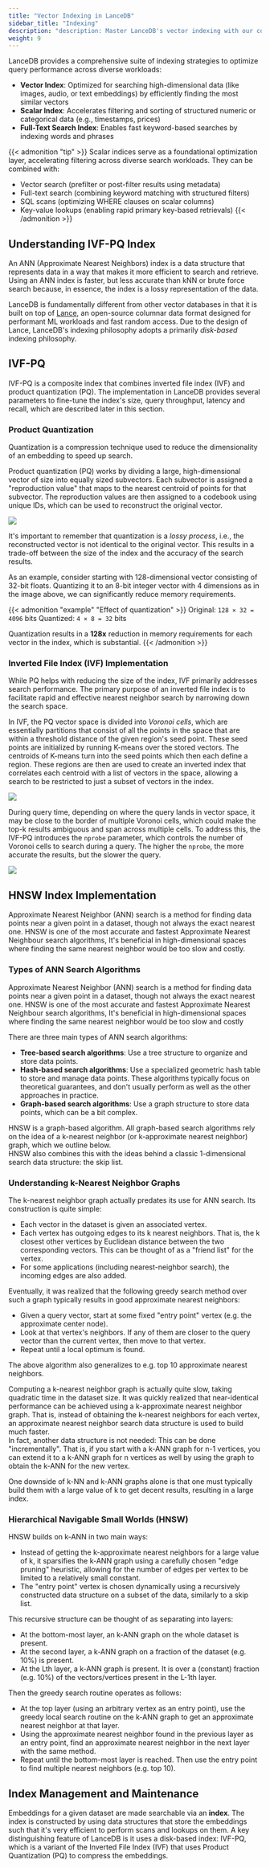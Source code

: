 ```yaml
---
title: "Vector Indexing in LanceDB"
sidebar_title: "Indexing"
description: "description: Master LanceDB's vector indexing with our comprehensive guide. Learn about IVF-PQ and HNSW indexes, product quantization, clustering, and performance optimization for large-scale vector search."
weight: 9
---
```


LanceDB provides a comprehensive suite of indexing strategies to optimize query performance across diverse workloads:

- **Vector Index**: Optimized for searching high-dimensional data (like images, audio, or text embeddings) by efficiently finding the most similar vectors
- **Scalar Index**: Accelerates filtering and sorting of structured numeric or categorical data (e.g., timestamps, prices)
- **Full-Text Search Index**: Enables fast keyword-based searches by indexing words and phrases

{{< admonition "tip" >}}
Scalar indices serve as a foundational optimization layer, accelerating filtering across diverse search workloads. They can be combined with:

- Vector search (prefilter or post-filter results using metadata)
- Full-text search (combining keyword matching with structured filters) 
- SQL scans (optimizing WHERE clauses on scalar columns)
- Key-value lookups (enabling rapid primary key-based retrievals)
{{< /admonition >}}

## Understanding IVF-PQ Index

An ANN (Approximate Nearest Neighbors) index is a data structure that represents data in a way that makes it more efficient to search and retrieve. Using an ANN index is faster, but less accurate than kNN or brute force search because, in essence, the index is a lossy representation of the data.

LanceDB is fundamentally different from other vector databases in that it is built on top of [Lance](https://github.com/lancedb/lance), an open-source columnar data format designed for performant ML workloads and fast random access. Due to the design of Lance, LanceDB's indexing philosophy adopts a primarily *disk-based* indexing philosophy.

## IVF-PQ

IVF-PQ is a composite index that combines inverted file index (IVF) and product quantization (PQ). The implementation in LanceDB provides several parameters to fine-tune the index's size, query throughput, latency and recall, which are described later in this section.

### Product Quantization

Quantization is a compression technique used to reduce the dimensionality of an embedding to speed up search.

Product quantization (PQ) works by dividing a large, high-dimensional vector of size into equally sized subvectors. Each subvector is assigned a "reproduction value" that maps to the nearest centroid of points for that subvector. The reproduction values are then assigned to a codebook using unique IDs, which can be used to reconstruct the original vector.

![](/assets/docs/ivfpq_pq_desc.png)

It's important to remember that quantization is a *lossy process*, i.e., the reconstructed vector is not identical to the original vector. This results in a trade-off between the size of the index and the accuracy of the search results.

As an example, consider starting with 128-dimensional vector consisting of 32-bit floats. Quantizing it to an 8-bit integer vector with 4 dimensions as in the image above, we can significantly reduce memory requirements.

{{< admonition "example" "Effect of quantization" >}}
Original: `128 × 32 = 4096` bits
Quantized: `4 × 8 = 32` bits

Quantization results in a **128x** reduction in memory requirements for each vector in the index, which is substantial.
{{< /admonition >}}

### Inverted File Index (IVF) Implementation

While PQ helps with reducing the size of the index, IVF primarily addresses search performance. The primary purpose of an inverted file index is to facilitate rapid and effective nearest neighbor search by narrowing down the search space.

In IVF, the PQ vector space is divided into *Voronoi cells*, which are essentially partitions that consist of all the points in the space that are within a threshold distance of the given region's seed point. These seed points are initialized by running K-means over the stored vectors. The centroids of K-means turn into the seed points which then each define a region. These regions are then are used to create an inverted index that correlates each centroid with a list of vectors in the space, allowing a search to be restricted to just a subset of vectors in the index.

![](/assets/docs/ivfpq_ivf_desc.webp)

During query time, depending on where the query lands in vector space, it may be close to the border of multiple Voronoi cells, which could make the top-k results ambiguous and span across multiple cells. To address this, the IVF-PQ introduces the `nprobe` parameter, which controls the number of Voronoi cells to search during a query. The higher the `nprobe`, the more accurate the results, but the slower the query.

![](/assets/docs/ivfpq_query_vector.webp)

## HNSW Index Implementation

Approximate Nearest Neighbor (ANN) search is a method for finding data points near a given point in a dataset, though not always the exact nearest one. HNSW is one of the most accurate and fastest Approximate Nearest Neighbour search algorithms, It's beneficial in high-dimensional spaces where finding the same nearest neighbor would be too slow and costly.

### Types of ANN Search Algorithms

Approximate Nearest Neighbor (ANN) search is a method for finding data points near a given point in a dataset, though not always the exact nearest one. HNSW is one of the most accurate and fastest Approximate Nearest Neighbour search algorithms, It's beneficial in high-dimensional spaces where finding the same nearest neighbor would be too slow and costly


There are three main types of ANN search algorithms:

* **Tree-based search algorithms**: Use a tree structure to organize and store data points.
* **Hash-based search algorithms**: Use a specialized geometric hash table to store and manage data points. These algorithms typically focus on theoretical guarantees, and don't usually perform as well as the other approaches in practice.
* **Graph-based search algorithms**: Use a graph structure to store data points, which can be a bit complex. 

HNSW is a graph-based algorithm. All graph-based search algorithms rely on the idea of a k-nearest neighbor (or k-approximate nearest neighbor) graph, which we outline below.  
HNSW also combines this with the ideas behind a classic 1-dimensional search data structure: the skip list.

### Understanding k-Nearest Neighbor Graphs

The k-nearest neighbor graph actually predates its use for ANN search. Its construction is quite simple:

* Each vector in the dataset is given an associated vertex.
* Each vertex has outgoing edges to its k nearest neighbors. That is, the k closest other vertices by Euclidean distance between the two corresponding vectors. This can be thought of as a "friend list" for the vertex.
* For some applications (including nearest-neighbor search), the incoming edges are also added.

Eventually, it was realized that the following greedy search method over such a graph typically results in good approximate nearest neighbors:

* Given a query vector, start at some fixed "entry point" vertex (e.g. the approximate center node).
* Look at that vertex's neighbors. If any of them are closer to the query vector than the current vertex, then move to that vertex.
* Repeat until a local optimum is found.

The above algorithm also generalizes to e.g. top 10 approximate nearest neighbors.

Computing a k-nearest neighbor graph is actually quite slow, taking quadratic time in the dataset size. It was quickly realized that near-identical performance can be achieved using a k-approximate nearest neighbor graph. That is, instead of obtaining the k-nearest neighbors for each vertex, an approximate nearest neighbor search data structure is used to build much faster.  
In fact, another data structure is not needed: This can be done "incrementally".
That is, if you start with a k-ANN graph for n-1 vertices, you can extend it to a k-ANN graph for n vertices as well by using the graph to obtain the k-ANN for the new vertex.

One downside of k-NN and k-ANN graphs alone is that one must typically build them with a large value of k to get decent results, resulting in a large index.

### Hierarchical Navigable Small Worlds (HNSW)

HNSW builds on k-ANN in two main ways:

* Instead of getting the k-approximate nearest neighbors for a large value of k, it sparsifies the k-ANN graph using a carefully chosen "edge pruning" heuristic, allowing for the number of edges per vertex to be limited to a relatively small constant.
* The "entry point" vertex is chosen dynamically using a recursively constructed data structure on a subset of the data, similarly to a skip list.

This recursive structure can be thought of as separating into layers:

* At the bottom-most layer, an k-ANN graph on the whole dataset is present.
* At the second layer, a k-ANN graph on a fraction of the dataset (e.g. 10%) is present.
* At the Lth layer, a k-ANN graph is present. It is over a (constant) fraction (e.g. 10%) of the vectors/vertices present in the L-1th layer.

Then the greedy search routine operates as follows:

* At the top layer (using an arbitrary vertex as an entry point), use the greedy local search routine on the k-ANN graph to get an approximate nearest neighbor at that layer.
* Using the approximate nearest neighbor found in the previous layer as an entry point, find an approximate nearest neighbor in the next layer with the same method.
* Repeat until the bottom-most layer is reached. Then use the entry point to find multiple nearest neighbors (e.g. top 10).

## Index Management and Maintenance

Embeddings for a given dataset are made searchable via an **index**. The index is constructed by using data structures that store the embeddings such that it's very efficient to perform scans and lookups on them. A key distinguishing feature of LanceDB is it uses a disk-based index: IVF-PQ, which is a variant of the Inverted File Index (IVF) that uses Product Quantization (PQ) to compress the embeddings.


